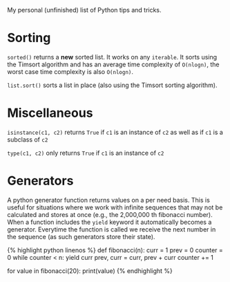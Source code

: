 My personal (unfinished) list of Python tips and tricks.

# Sorting

`sorted()` returns a **new** sorted list. It works on any `iterable`. It sorts using the Timsort algorithm and has an average time complexity of `O(nlogn)`, the worst case time complexity is also `O(nlogn)`.

`list.sort()` sorts a list in place (also using the Timsort sorting algorithm).

# Miscellaneous

`isinstance(c1, c2)` returns `True` if `c1` is an instance of `c2` as well as if `c1` is a subclass of `c2`

`type(c1, c2)` only returns `True` if `c1` is an instance of `c2` 

# Generators

A python generator function returns values on a per need basis. This is useful for situations where we work with infinite sequences that may not be calculated and stores at once (e.g., the 2,000,000 th fibonacci number). When a function includes the `yield` keyword it automatically becomes a generator. Everytime the function is called we receive the next number in the sequence (as such generators store their state).

{% highlight python linenos %}
 def fibonacci(n):
   curr = 1
   prev = 0
   counter = 0
   while counter < n:
     yield curr
     prev, curr = curr, prev + curr
     counter += 1

 for value in fibonacci(20):
   print(value)
{% endhighlight %}
